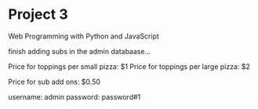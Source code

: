 # Project 3

Web Programming with Python and JavaScript

finish adding subs in the admin databaase...

Price for toppings per small pizza: $1
Price for toppings per large pizza: $2

Price for sub add ons: $0.50

username: admin
password: password#1